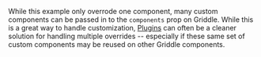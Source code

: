 
While this example only overrode one component, many custom components can be passed in to the `components` prop on Griddle.
While this is a great way to handle customization, [Plugins](../plugins/) can often be a cleaner solution for handling multiple overrides -- especially
if these same set of custom components may be reused on other Griddle components.
